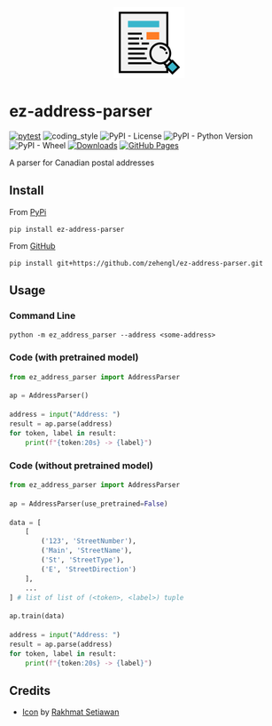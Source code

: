 <div align="center">
    <img src="https://raw.githubusercontent.com/zehengl/ez-address-parser/refs/heads/main/logo.png" alt="logo" height="128">
</div>

# ez-address-parser

[![pytest](https://github.com/zehengl/ez-address-parser/actions/workflows/pytest.yml/badge.svg)](https://github.com/zehengl/ez-address-parser/actions/workflows/pytest.yml)
![coding_style](https://img.shields.io/badge/code%20style-black-000000.svg)
![PyPI - License](https://img.shields.io/pypi/l/ez-address-parser)
![PyPI - Python Version](https://img.shields.io/pypi/pyversions/ez-address-parser)
![PyPI - Wheel](https://img.shields.io/pypi/wheel/ez-address-parser)
[![Downloads](https://static.pepy.tech/badge/ez-address-parser)](https://pepy.tech/project/ez-address-parser)
[![GitHub Pages](https://github.com/zehengl/ez-address-parser/actions/workflows/gh-deploy.yml/badge.svg)](https://github.com/zehengl/ez-address-parser/actions/workflows/gh-deploy.yml)

A parser for Canadian postal addresses

## Install

From [PyPi](https://pypi.org/project/ez-address-parser/)

    pip install ez-address-parser

From [GitHub](https://github.com/zehengl/ez-address-parser)

    pip install git+https://github.com/zehengl/ez-address-parser.git

## Usage

### Command Line

    python -m ez_address_parser --address <some-address>

### Code (with pretrained model)

```python
from ez_address_parser import AddressParser

ap = AddressParser()

address = input("Address: ")
result = ap.parse(address)
for token, label in result:
    print(f"{token:20s} -> {label}")
```

### Code (without pretrained model)

```python
from ez_address_parser import AddressParser

ap = AddressParser(use_pretrained=False)

data = [
    [
        ('123', 'StreetNumber'),
        ('Main', 'StreetName'),
        ('St', 'StreetType'),
        ('E', 'StreetDirection')
    ],
    ...
] # list of list of (<token>, <label>) tuple

ap.train(data)

address = input("Address: ")
result = ap.parse(address)
for token, label in result:
    print(f"{token:20s} -> {label}")
```

## Credits

- [Icon][1] by [Rakhmat Setiawan][2]

[1]: https://www.iconfinder.com/icons/3059893/find_magnifier_search_seo_word_icon
[2]: https://www.iconfinder.com/rsetiawan93
